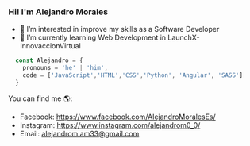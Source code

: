 ### Hi! I'm Alejandro Morales
- 👀 I’m interested in improve my skills as a Software Developer
- 🌱 I’m currently learning Web Development in LaunchX-InnovaccionVirtual

```js
  const Alejandro = {
    pronouns = 'he' | 'him',
    code = ['JavaScript','HTML','CSS','Python', 'Angular', 'SASS']
  }
```

You can find me 🌎:
- Facebook: https://www.facebook.com/AlejandroMoralesEs/
- Instagram: https://www.instagram.com/alejandrom0_0/
- Email: alejandrom.am33@gmail.com


<!---
AlejandroMorales-s/AlejandroMorales-s is a ✨ special ✨ repository because its `README.md` (this file) appears on your GitHub profile.
You can click the Preview link to take a look at your changes.
--->
